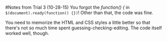 #Notes from Trial 3 (10-28-15)
You forgot the *function() {* in `$(document).ready(function() {})`! Other than that, the code was fine.

You need to memorize the HTML and CSS styles a little better so that there's not so much time spent guessing-checking-editing. The code itself worked well, though.

